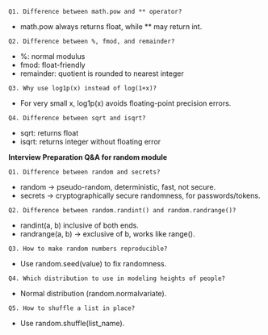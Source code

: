 `Q1. Difference between math.pow and ** operator?`

- math.pow always returns float, while ** may return int.

`Q2. Difference between %, fmod, and remainder?`

- %: normal modulus
- fmod: float-friendly
- remainder: quotient is rounded to nearest integer

`Q3. Why use log1p(x) instead of log(1+x)?`

- For very small x, log1p(x) avoids floating-point precision errors.

`Q4. Difference between sqrt and isqrt?`

- sqrt: returns float
- isqrt: returns integer without floating error

**Interview Preparation Q&A for random module**

`Q1. Difference between random and secrets?`

- random → pseudo-random, deterministic, fast, not secure.
- secrets → cryptographically secure randomness, for passwords/tokens.

`Q2. Difference between random.randint() and random.randrange()?`

- randint(a, b) inclusive of both ends.
- randrange(a, b) → exclusive of b, works like range().

`Q3. How to make random numbers reproducible?`

- Use random.seed(value) to fix randomness.

`Q4. Which distribution to use in modeling heights of people?`

- Normal distribution (random.normalvariate).

`Q5. How to shuffle a list in place?`

- Use random.shuffle(list_name).
